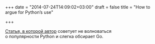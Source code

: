 +++
date = "2014-07-24T14:09:02+03:00"
draft = false
title = "How to argue for Python’s use"

+++

<p><a href="http://nothingbutsnark.svbtle.com/how-to-argue-for-pythons-use">Статья, в которой автор</a> советует не волноваться о&nbsp;популярности&nbsp;Python и слегка обсирает Go.</p>

